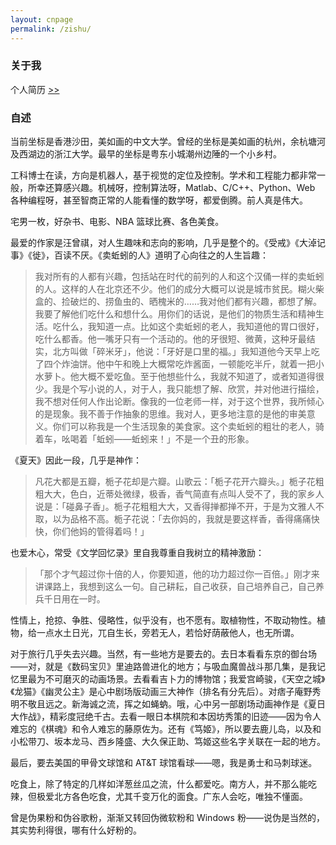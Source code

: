 ```yaml
---
layout: cnpage
permalink: /zishu/
---
```


### 关于我

个人简历 [>\>](/files/CV2016.pdf)

### 自述

当前坐标是香港沙田，美如画的中文大学。曾经的坐标是美如画的杭州，余杭塘河及西湖边的浙江大学。最早的坐标是粤东小城潮州边陲的一个小乡村。

工科博士在读，方向是机器人，基于视觉的定位及控制。学术和工程能力都非常一般，所幸还算感兴趣。机械呀，控制算法呀，Matlab、C/C++、Python、Web 各种编程呀，甚至智商正常的人能看懂的数学呀，都爱倒腾。前人真是伟大。

宅男一枚，好杂书、电影、NBA 篮球比赛、各色美食。

最爱的作家是汪曾祺，对人生趣味和志向的影响，几乎是整个的。《受戒》《大淖记事》《徙》，百读不厌。《卖蚯蚓的人》道明了心向往之的人生旨趣：

> 我对所有的人都有兴趣，包括站在时代的前列的人和这个汉俑一样的卖蚯蚓的人。这样的人在北京还不少。他们的成分大概可以说是城市贫民。糊火柴盒的、捡破烂的、捞鱼虫的、晒槐米的……我对他们都有兴趣，都想了解。我要了解他们吃什么和想什么。用你们的话说，是他们的物质生活和精神生活。吃什么，我知道一点。比如这个卖蚯蚓的老人，我知道他的胃口很好，吃什么都香。他一嘴牙只有一个活动的。他的牙很短、微黄，这种牙最结实，北方叫做「碎米牙」，他说：「牙好是口里的福。」我知道他今天早上吃了四个炸油饼。他中午和晚上大概常吃炸酱面，一顿能吃半斤，就着一把小水萝卜。他大概不爱吃鱼。至于他想些什么，我就不知道了，或者知道得很少。我是个写小说的人，对于人，我只能想了解、欣赏，并对他进行描绘，我不想对任何人作出论断。像我的一位老师一样，对于这个世界，我所倾心的是现象。我不善于作抽象的思维。我对人，更多地注意的是他的审美意义。你们可以称我是一个生活现象的美食家。这个卖蚯蚓的粗壮的老人，骑着车，吆喝着「蚯蚓——蚯蚓来！」不是一个丑的形象。

《夏天》因此一段，几乎是神作：

>凡花大都是五瓣，栀子花却是六瓣。山歌云：「栀子花开六瓣头。」栀子花粗粗大大，色白，近蒂处微绿，极香，香气简直有点叫人受不了，我的家乡人说是：「碰鼻子香」。栀子花粗粗大大，又香得掸都掸不开，于是为文雅人不取，以为品格不高。栀子花说：「去你妈的，我就是要这样香，香得痛痛快快，你们他妈的管得着吗！」

也爱木心，常受《文学回忆录》里自我尊重自我树立的精神激励：

>「那个才气超过你十倍的人，你要知道，他的功力超过你一百倍。」刚才来讲课路上，我想到这么一句。自己耕耘，自己收获，自己培养自己，自己养兵千日用在一时。

性情上，抢掠、争胜、侵略性，似乎没有，也不愿有。取植物性，不取动物性。植物，给一点水土日光，兀自生长，旁若无人，若恰好荫蔽他人，也无所谓。

对于旅行几乎失去兴趣。当然，有一些地方是要去的。去日本看看东京的御台场——对，就是《数码宝贝》里迪路兽进化的地方；与吸血魔兽战斗那几集，是我记忆里最为不可磨灭的动画场景。去看看吉卜力的博物馆；我爱宫崎骏，《天空之城》《龙猫》《幽灵公主》是心中剧场版动画三大神作（排名有分先后）。对痞子庵野秀明不敬且远之。新海诚之流，挥之如蝇蚋。哦，心中另一部剧场动画神作是《夏日大作战》，精彩度冠绝千古。去看一眼日本棋院和本因坊秀策的旧迹——因为令人难忘的《棋魂》和令人难忘的藤原佐为。还有《笃姬》，所以要去鹿儿岛，以及和小松带刀、坂本龙马、西乡隆盛、大久保正助、笃姬这些名字关联在一起的地方。

最后，要去美国的甲骨文球馆和 AT&T 球馆看球——嗯，我是勇士和马刺球迷。

吃食上，除了特定的几样如洋葱丝瓜之流，什么都爱吃。南方人，并不那么能吃辣，但极爱北方各色吃食，尤其千变万化的面食。广东人会吃，唯独不懂面。

曾是伪果粉和伪谷歌粉，渐渐又转回伪微软粉和 Windows 粉——说伪是当然的，其实势利得很，哪有什么好粉的。


